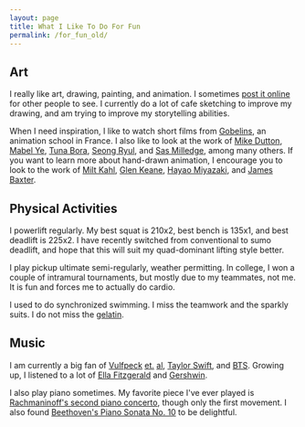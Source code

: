 ```yaml
---
layout: page
title: What I Like To Do For Fun
permalink: /for_fun_old/
---
```


## Art

I really like art, drawing, painting, and animation. I sometimes [post it online](https://www.instagram.com/itsalilstrange/) for other people to see. I currently do a lot of cafe sketching to improve my drawing, and am trying to improve my storytelling abilities.

When I need inspiration, I like to watch short films from [Gobelins](https://www.youtube.com/user/gobelins), an animation school in France. I also like to look at the work of [Mike Dutton](https://www.instagram.com/duttonart/), [Mabel Ye](https://www.instagram.com/mobblele/), [Tuna Bora](https://www.instagram.com/tunamunaluna/), [Seong Ryul](https://www.instagram.com/sseongryul/), and [Sas Milledge](https://www.instagram.com/sasmilledge/), among many others. If you want to learn more about hand-drawn animation, I encourage you to look to the work of [Milt Kahl](https://en.wikipedia.org/wiki/Milt_Kahl), [Glen Keane](https://en.wikipedia.org/wiki/Glen_Keane), [Hayao Miyazaki](https://en.wikipedia.org/wiki/Hayao_Miyazaki), and [James Baxter](https://en.wikipedia.org/wiki/James_Baxter_(animator)).

## Physical Activities

I powerlift regularly. My best squat is 210x2, best bench is 135x1, and best deadlift is 225x2. I have recently switched from conventional to sumo deadlift, and hope that this will suit my quad-dominant lifting style better.

I play pickup ultimate semi-regularly, weather permitting. In college, I won a couple of intramural tournaments, but mostly due to my teammates, not me. It is fun and forces me to actually do cardio.

I used to do synchronized swimming. I miss the teamwork and the sparkly suits. I do not miss the [gelatin](https://www.youtube.com/watch?v=tljtD49-b2o).

## Music

I am currently a big fan of [Vulfpeck](https://www.youtube.com/channel/UCtWuB1D_E3mcyYThA9iKggQ) [et.](https://www.youtube.com/channel/UCImcy57uN-d25Uy7pRP8N3A) [al](https://www.youtube.com/c/CoryWongMusic), [Taylor Swift](https://www.youtube.com/channel/UCqECaJ8Gagnn7YCbPEzWH6g), and [BTS](https://www.youtube.com/playlist?list=PL_Cqw69_m_yz4JcOfmZb2IDWwIuej1xfN). Growing up, I listened to a lot of [Ella Fitzgerald](https://www.youtube.com/c/ellafitzgerald) and [Gershwin](https://www.youtube.com/watch?v=Rg-kugyJTfg).

I also play piano sometimes. My favorite piece I've ever played is [Rachmaninoff's second piano concerto](https://www.youtube.com/watch?v=u9QLiefnoDE), though only the first movement. I also found [Beethoven's Piano Sonata No. 10](https://www.youtube.com/watch?v=25BCBH9tNaw) to be delightful.




